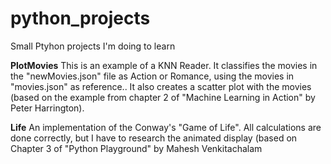 # python_projects
Small Ptyhon projects I'm doing to learn

**PlotMovies** This is an example of a KNN Reader.  It classifies the movies in the "newMovies.json" file as Action or Romance, using the movies in "movies.json" as reference.. It also creates a scatter plot with the movies (based on the example from chapter 2 of "Machine Learning in Action" by Peter Harrington).

**Life** An implementation of the Conway's "Game of Life".  All calculations are done correctly, but I have to research the animated display (based on Chapter 3 of "Python Playground" by Mahesh Venkitachalam
